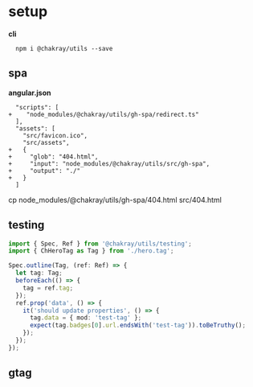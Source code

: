 # setup

__cli__

```
  npm i @chakray/utils --save
```

## spa

__angular.json__
```
  "scripts": [
+    "node_modules/@chakray/utils/gh-spa/redirect.ts"
  ],
  "assets": [
    "src/favicon.ico",
    "src/assets",
+   {
+     "glob": "404.html",
+     "input": "node_modules/@chakray/utils/src/gh-spa",
+     "output": "./"
+   }
  ]
```

cp node_modules/@chakray/utils/gh-spa/404.html src/404.html

## testing

```typescript
import { Spec, Ref } from '@chakray/utils/testing';
import { ChHeroTag as Tag } from './hero.tag';

Spec.outline(Tag, (ref: Ref) => {
  let tag: Tag;
  beforeEach(() => {
    tag = ref.tag;
  });
  ref.prop('data', () => {
    it('should update properties', () => {
      tag.data = { mod: 'test-tag' };
      expect(tag.badges[0].url.endsWith('test-tag')).toBeTruthy();
    });
  });
});
```

## gtag

